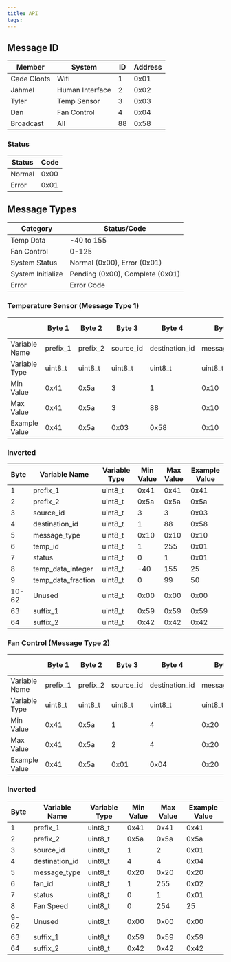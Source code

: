 ```yaml
---
title: API
tags:
---
```


## Message ID

| Member        | System            | ID  | Address |
|---------------|-------------------|-----|---------|
| Cade Clonts   | Wifi              | 1   | 0x01    |
| Jahmel        | Human Interface   | 2   | 0x02    |
| Tyler         | Temp Sensor       | 3   | 0x03    |
| Dan           | Fan Control       | 4   | 0x04    |
| Broadcast     | All               | 88  | 0x58    |

### Status
| Status | Code  |
|--------|-------|
| Normal | 0x00  |
| Error  | 0x01  |

## Message Types

| Category         | Status/Code |
|------------------|-------------|
| Temp Data        | -40 to 155  |
| Fan Control      | 0-125       |
| System Status    | Normal (0x00), Error (0x01) |
| System Initialize| Pending (0x00), Complete (0x01) |
| Error            | Error Code  |

### Temperature Sensor (Message Type 1)

|               | Byte 1   | Byte 2   | Byte 3    | Byte 4         | Byte 5       | Byte 6  | Byte 7 | Byte 8    | Byte 9 | Byte 10-62 | Byte 63 | Byte 64 |
|---------------|----------|----------|-----------|----------------|--------------|---------|--------|-----------|--------|------------|---------|---------|
| Variable Name | prefix_1 | prefix_2 | source_id | destination_id | message_type | temp_id | status | temp_data_integer | temp_data_fraction | Unused  | suffix_1 | suffix_2 |
| Variable Type | uint8_t  | uint8_t  | uint8_t   | uint8_t        | uint8_t      | uint8_t | uint8_t | uint8_t  | uint8_t  | uint8_t | uint8_t | uint8_t |
| Min Value     | 0x41     | 0x5a     | 3         | 1              | 0x10         | 1       | 0      | -40       | 0        | 0x00    | 0x59    | 0x42    |
| Max Value     | 0x41     | 0x5a     | 3         | 88             | 0x10         | 255     | 1      | 155       | 99       | 0x00    | 0x59    | 0x42    |
| Example Value | 0x41     | 0x5a     | 0x03      | 0x58           | 0x10         | 0x01    | 0x01   | 25        | 50       | 0x00    | 0x59    | 0x42    |

### Inverted
| Byte | Variable Name | Variable Type | Min Value | Max Value | Example Value |
|---|------------------|--------------|-----------|-----------|--------------|
| 1 | prefix_1        | uint8_t      | 0x41      | 0x41      | 0x41         |
| 2 | prefix_2        | uint8_t      | 0x5a      | 0x5a      | 0x5a         |
| 3 | source_id       | uint8_t      | 3         | 3         | 0x03         |
| 4 | destination_id  | uint8_t      | 1         | 88        | 0x58         |
| 5 | message_type    | uint8_t      | 0x10      | 0x10      | 0x10         |
| 6 | temp_id         | uint8_t      | 1         | 255       | 0x01         |
| 7 | status          | uint8_t      | 0         | 1         | 0x01         |
| 8 | temp_data_integer | uint8_t    | -40       | 155       | 25           |
| 9 | temp_data_fraction | uint8_t   | 0         | 99        | 50           |
| 10-62 | Unused       | uint8_t     | 0x00       | 0x00     | 0x00         |
| 63 | suffix_1        | uint8_t      | 0x59      | 0x59      | 0x59         |
| 64 | suffix_2        | uint8_t      | 0x42      | 0x42      | 0x42         |

### Fan Control (Message Type 2)

|               | Byte 1   | Byte 2   | Byte 3    | Byte 4         | Byte 5       | Byte 6  | Byte 7 | Byte 8    | Byte 9-62 | Byte 63 | Byte 64 |
|---------------|----------|----------|-----------|----------------|--------------|---------|--------|-----------|--------|----------|----------|
| Variable Name | prefix_1 | prefix_2 | source_id | destination_id | message_type | fan_id | status | Fan Speed | Unused | suffix_1 | suffix_2 |
| Variable Type | uint8_t  | uint8_t  | uint8_t   | uint8_t        | uint8_t      | uint8_t | uint8_t | uint8_t  | uint8_t | uint8_t | uint8_t |
| Min Value     | 0x41     | 0x5a     | 1         | 4              | 0x20         | 1       | 0      | 0         | 0x00   | 0x59     | 0x42 |
| Max Value     | 0x41     | 0x5a     | 2         | 4              | 0x20         | 255     | 1      | 254       | 0x00   | 0x59     | 0x42 |
| Example Value | 0x41     | 0x5a     | 0x01      | 0x04           | 0x20         | 0x02    | 0x01   | 25        | 0x00   | 0x59     | 0x42 |

### Inverted
| Byte  | Variable Name      | Variable Type | Min Value | Max Value | Example Value |
|-------|-------------------|--------------|-----------|-----------|--------------|
| 1     | prefix_1         | uint8_t      | 0x41      | 0x41      | 0x41         |
| 2     | prefix_2         | uint8_t      | 0x5a      | 0x5a      | 0x5a         |
| 3     | source_id        | uint8_t      | 1         | 2         | 0x01         |
| 4     | destination_id   | uint8_t      | 4         | 4         | 0x04         |
| 5     | message_type     | uint8_t      | 0x20      | 0x20      | 0x20         |
| 6     | fan_id          | uint8_t      | 1         | 255       | 0x02         |
| 7     | status          | uint8_t      | 0         | 1         | 0x01         |
| 8     | Fan Speed       | uint8_t      | 0         | 254       | 25           |
| 9-62  | Unused          | uint8_t      | 0x00      | 0x00      | 0x00         |
| 63    | suffix_1        | uint8_t      | 0x59      | 0x59      | 0x59         |
| 64    | suffix_2        | uint8_t      | 0x42      | 0x42      | 0x42         |
